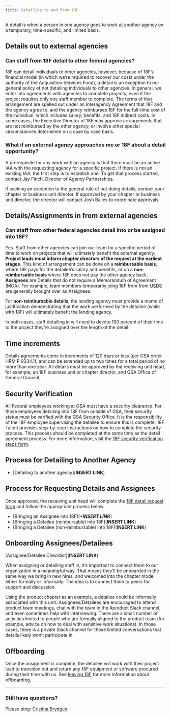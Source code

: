 ```yaml
---
title: Detailing to and from 18F
---
```


A detail is when a person in one agency goes to work at another agency on a temporary, time-specific, and limited basis.

## Details out to external agencies

### Can staff from 18F detail to other federal agencies?

18F can detail individuals to other agencies, however, because of 18F’s financial model (in which we’re required to recover our costs under the authority of the Acquisition Services Fund), a detail is an exception to our general policy of not detailing individuals to other agencies. In general, we enter into agreements with agencies to complete projects, even if the project requires only one staff member to complete. The terms of that arrangement are spelled out under an Interagency Agreement that 18F and the agency agree to, and the agency reimburses 18F for the full-time cost of the individual, which includes salary, benefits, and 18F indirect costs. In some cases, the Executive Director of 18F may approve arrangements that are not reimbursed by the other agency, or involve other special circumstances determined on a case by case basis.

### What if an external agency approaches me or 18F about a detail opportunity?

A prerequisite for any work with an agency is that there must be an active IAA with the requesting agency for a specific project. If there is not an existing IAA, the first step is to establish one. To get that process started, contact Jay Finch, Director of Agency Partnerships.

If seeking an exception to the general rule of not doing details, contact your chapter or business unit director.  If approved by your chapter or business unit director, the director will contact Josh Bailes to coordinate approvals. 

## Details/Assignments in from external agencies

### Can staff from other federal agencies detail into or be assigned into 18F?

Yes. Staff from other agencies can join our team for a specific period of time to work on projects that will ultimately benefit the external agency.  **Project leads must inform chapter directors of the request at the earliest stages**.  This kind of arrangement can be done on a **reimbursable basis**, where 18F pays for the detailee’s salary and benefits, or on a **non-reimbursable basis** where 18F does not pay the other agency back.  **Assignees** are Details that do not require a Memorandum of Agreement (MOA).  For example, team members temporarily joing 18F from from [USDS](https://www.whitehouse.gov/participate/united-states-digital-service) are generally brought over as Assignees.

For **non-reimbursable details**, the lending agency must provide a memo of justification demonstrating that the work performed by the detailee (while with 18F) will ultimately benefit the lending agency.

In both cases, staff detailing in will need to devote 100 percent of their time to the project they’re assigned over the length of the detail.

## Time increments

Details agreements come in increments of 120 days or less (per GSA order HRM P 9334.1), and can be extended up to two times for a total period of no more than one year. All details must be approved by the receiving unit head, for example, an 18F business unit or chapter director, and GSA Office of General Council.

## Security Verification

All Federal employees working at GSA must have a security clearance. For those employees detailing into 18F from outside of GSA, their security status must be verified with the GSA Security Office. It is the responsibility of the 18F employee supervising the detailee to ensure this is complete. 18F Talent provides step-by-step instructions on how to complete the security process. This process should be completed at the same time as the detail agreement process.  For more information, visit the [18F security verification steps form](https://docs.google.com/document/d/1xX4ro1bm4TtcJpqoz0TbXlpDhiaxLf4coBFg61GPQ9g/edit#heading=h.1jfe24syhsou).

## Process for Detailing to Another Agency

  - [Detailing to another agency](****INSERT LINK****)
  
## Process for Requesting Details and Assignees

Once approved, the receiving unit head will complete the [18F detail request form](https://docs.google.com/a/gsa.gov/forms/d/18F2xfXUwiaLkBRJYov53OnjJ4_lMX0QBlTJ_tV9cojw/viewform) and follow the appropriate process below. 
 
  - [Bringing an Assignee into 18F](****INSERT LINK***)
  - [Bringing a Detailee (reimbursable) into 18F](****INSERT LINK****)
  - [Bringing a Detailee (non-reimbursable) into 18F](****INSERT LINK****)

## Onboarding Assignees/Detailees

[Assignee/Detailee Checklist](****INSERT LINK****)

When assigning or detailing staff in, it’s important to connect them to our organization in a meaningful way. That means they’ll be onboarded in the same way we bring in new hires, and welcomed into the chapter model either formally or informally. The idea is to connect them to peers for support and discussion.

Using the product chapter as an example, a detailee could be informally associated with this unit. Assignees/Detailees are encouraged to attend product team meetings, chat with the team in the #product Slack channel, and even sometimes help with interviewing. There are a small number of activities limited to people who are formally aligned to the product team (for example, advice on how to deal with sensitive work situations). In those cases, there is a private Slack channel for those limited conversations that details likely won’t participate in.

## Offboarding

Once the assignment is complete, the detailee will work with their project lead to transition out and return any 18F equipment or software procured during their time with us. See [leaving 18F](/leaving-18f/) for more information about offboarding.

--------------------------------------------------------------------------------

### Still have questions?

Please ping: [Cristina Brydges](https://gsa-tts.slack.com/team/cristina)
